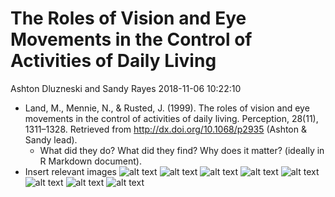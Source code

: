 The Roles of Vision and Eye Movements in the Control of Activities of Daily Living
================
Ashton Dluzneski and Sandy Rayes
2018-11-06 10:22:10

-   Land, M., Mennie, N., & Rusted, J. (1999). The roles of vision and eye movements in the control of activities of daily living. Perception, 28(11), 1311–1328. Retrieved from <http://dx.doi.org/10.1068/p2935> (Ashton & Sandy lead).
    -   What did they do? What did they find? Why does it matter? (ideally in R Markdown document).
-   Insert relevant images
    ![alt text](img/Screen%20Shot%202018-11-06%20at%209.56.52%20AM.png) ![alt text](img/Screen%20Shot%202018-11-06%20at%209.57.00%20AM.png) ![alt text](img/Screen%20Shot%202018-11-06%20at%209.57.18%20AM.png) ![alt text](img/Screen%20Shot%202018-11-06%20at%209.57.29%20AM.png) ![alt text](img/Screen%20Shot%202018-11-06%20at%209.57.38%20AM.png) ![alt text](img/Screen%20Shot%202018-11-06%20at%209.57.46%20AM.png) ![alt text](img/Screen%20Shot%202018-11-06%20at%209.57.58%20AM.png) ![alt text](img/Screen%20Shot%202018-11-06%20at%209.58.06%20AM.png)
